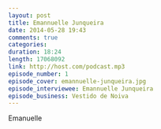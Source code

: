 ```yaml
---
layout: post
title: Emannuelle Junqueira
date: 2014-05-28 19:43
comments: true
categories: 
duration: 18:24
length: 17068092
link: http://host.com/podcast.mp3
episode_number: 1
episode_cover: emannuelle-junqueira.jpg
episode_interviewee: Emannuelle Junqueira
episode_business: Vestido de Noiva
---
```


Emanuelle